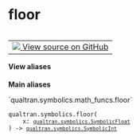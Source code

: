 # floor


<table class="tfo-notebook-buttons tfo-api nocontent" align="left">
<td>
  <a target="_blank" href="https://github.com/quantumlib/Qualtran/blob/main/qualtran/symbolics/math_funcs.py#L136-L139">
    <img src="https://www.tensorflow.org/images/GitHub-Mark-32px.png" />
    View source on GitHub
  </a>
</td>
</table>






<section class="expandable">
  <h4 class="showalways">View aliases</h4>
  <p>
<b>Main aliases</b>
<p>`qualtran.symbolics.math_funcs.floor`</p>
</p>
</section>

<pre class="devsite-click-to-copy prettyprint lang-py tfo-signature-link">
<code>qualtran.symbolics.floor(
    x: <a href="../../qualtran/symbolics/SymbolicFloat.html"><code>qualtran.symbolics.SymbolicFloat</code></a>
) -> <a href="../../qualtran/symbolics/SymbolicInt.html"><code>qualtran.symbolics.SymbolicInt</code></a>
</code></pre>



<!-- Placeholder for "Used in" -->
